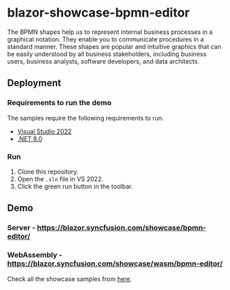 # blazor-showcase-bpmn-editor
The BPMN shapes help us to represent internal business processes in a graphical notation. They enable you to communicate procedures in a standard manner. These shapes are popular and intuitive graphics that can be easily understood by all business stakeholders, including business users, business analysts, software developers, and data architects.

## Deployment

### Requirements to run the demo

The samples require the following requirements to run.

* [Visual Studio 2022](https://visualstudio.microsoft.com/vs/)
* [.NET 8.0](https://dotnet.microsoft.com/en-us/download/dotnet/8.0)

### Run

1. Clone this repository.
2. Open the `.sln` file in VS 2022.
3. Click the green run button in the toolbar.

## Demo

### Server - <a href="https://blazor.syncfusion.com/showcase/bpmn-editor/" target="_blank">https://blazor.syncfusion.com/showcase/bpmn-editor/</a>
### WebAssembly - <a href="https://blazor.syncfusion.com/showcase/wasm/bpmn-editor/" target="_blank">https://blazor.syncfusion.com/showcase/wasm/bpmn-editor/</a>

Check all the showcase samples from <a href="https://blazor.syncfusion.com" target="_blank">here</a>.
